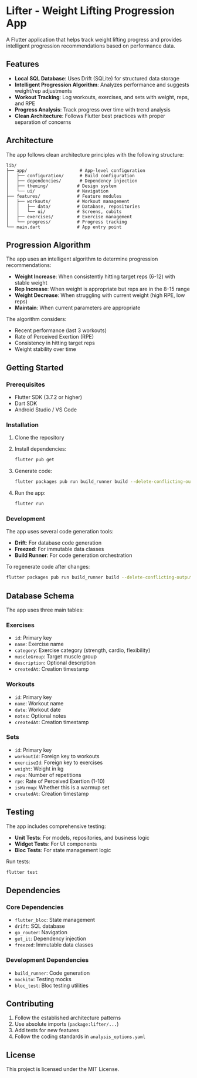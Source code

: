 # Lifter - Weight Lifting Progression App

A Flutter application that helps track weight lifting progress and provides intelligent progression recommendations based on performance data.

## Features

- **Local SQL Database**: Uses Drift (SQLite) for structured data storage
- **Intelligent Progression Algorithm**: Analyzes performance and suggests weight/rep adjustments
- **Workout Tracking**: Log workouts, exercises, and sets with weight, reps, and RPE
- **Progress Analysis**: Track progress over time with trend analysis
- **Clean Architecture**: Follows Flutter best practices with proper separation of concerns

## Architecture

The app follows clean architecture principles with the following structure:

```
lib/
├── app/                    # App-level configuration
│   ├── configuration/      # Build configuration
│   ├── dependencies/       # Dependency injection
│   ├── theming/           # Design system
│   └── ui/                # Navigation
├── features/              # Feature modules
│   ├── workouts/          # Workout management
│   │   ├── data/          # Database, repositories
│   │   └── ui/            # Screens, cubits
│   ├── exercises/         # Exercise management
│   └── progress/          # Progress tracking
└── main.dart              # App entry point
```

## Progression Algorithm

The app uses an intelligent algorithm to determine progression recommendations:

- **Weight Increase**: When consistently hitting target reps (6-12) with stable weight
- **Rep Increase**: When weight is appropriate but reps are in the 8-15 range
- **Weight Decrease**: When struggling with current weight (high RPE, low reps)
- **Maintain**: When current parameters are appropriate

The algorithm considers:
- Recent performance (last 3 workouts)
- Rate of Perceived Exertion (RPE)
- Consistency in hitting target reps
- Weight stability over time

## Getting Started

### Prerequisites

- Flutter SDK (3.7.2 or higher)
- Dart SDK
- Android Studio / VS Code

### Installation

1. Clone the repository
2. Install dependencies:
   ```bash
   flutter pub get
   ```

3. Generate code:
   ```bash
   flutter packages pub run build_runner build --delete-conflicting-outputs
   ```

4. Run the app:
   ```bash
   flutter run
   ```

### Development

The app uses several code generation tools:

- **Drift**: For database code generation
- **Freezed**: For immutable data classes
- **Build Runner**: For code generation orchestration

To regenerate code after changes:
```bash
flutter packages pub run build_runner build --delete-conflicting-outputs
```

## Database Schema

The app uses three main tables:

### Exercises
- `id`: Primary key
- `name`: Exercise name
- `category`: Exercise category (strength, cardio, flexibility)
- `muscleGroup`: Target muscle group
- `description`: Optional description
- `createdAt`: Creation timestamp

### Workouts
- `id`: Primary key
- `name`: Workout name
- `date`: Workout date
- `notes`: Optional notes
- `createdAt`: Creation timestamp

### Sets
- `id`: Primary key
- `workoutId`: Foreign key to workouts
- `exerciseId`: Foreign key to exercises
- `weight`: Weight in kg
- `reps`: Number of repetitions
- `rpe`: Rate of Perceived Exertion (1-10)
- `isWarmup`: Whether this is a warmup set
- `createdAt`: Creation timestamp

## Testing

The app includes comprehensive testing:

- **Unit Tests**: For models, repositories, and business logic
- **Widget Tests**: For UI components
- **Bloc Tests**: For state management logic

Run tests:
```bash
flutter test
```

## Dependencies

### Core Dependencies
- `flutter_bloc`: State management
- `drift`: SQL database
- `go_router`: Navigation
- `get_it`: Dependency injection
- `freezed`: Immutable data classes

### Development Dependencies
- `build_runner`: Code generation
- `mockito`: Testing mocks
- `bloc_test`: Bloc testing utilities

## Contributing

1. Follow the established architecture patterns
2. Use absolute imports (`package:lifter/...`)
3. Add tests for new features
4. Follow the coding standards in `analysis_options.yaml`

## License

This project is licensed under the MIT License.
